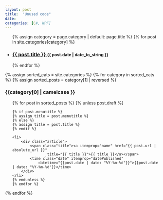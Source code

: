 ```yaml
---
layout: post
title:  "Unused code"
date:   
categories: [C#, WPF]
---
```



<ul class="posts-list">
  
  {% assign category = page.category | default: page.title %}
  {% for post in site.categories[category] %}
    <li>
      <h3>
        <a href="{{ site.baseurl }}{{ post.url }}">
          {{ post.title }}
        </a>
        <small>{{ post.date | date_to_string }}</small>
      </h3>
    </li>
  {% endfor %}
  
</ul>

<!-- ------------ -->


{% assign sorted_cats = site.categories %}
{% for category in sorted_cats %}
{% assign sorted_posts = category[1] | reversed %}
<h3 class="home title">{{category[0] | camelcase }}</h3>
<ul class="home_category {{category[0] | uri_escape | downcase}}">
    {% for post in sorted_posts %}
    {% unless post.draft %}

    {% if post.menutitle %}
    {% assign title = post.menutitle %}
    {% else %}
    {% assign title = post.title %}
    {% endif %}

    <li>
        <div class="article">
            <span class="title"><a itemprop="name" href="{{ post.url | absolute_url }}"
                    title="{{ title }}">{{ title }}</a></span>
            <time class="date" itemprop="datePublished"
                datetime="{{post.date | date: "%Y-%m-%d"}}">{{post.date | date: "%Y-%m-%d"}}</time>
        </div>
    </li>
    {% endunless %}
    {% endfor %}
</ul>
{% endfor %}
